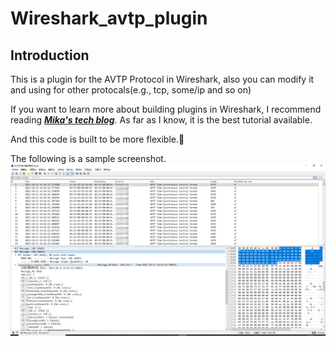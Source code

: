 # Wireshark_avtp_plugin
## Introduction
This is a plugin for the AVTP Protocol in Wireshark, also you can modify it and using for other protocals(e.g., tcp, some/ip and so on)  

If you want to learn more about building plugins in Wireshark, I recommend reading ***[Mika's tech blog](https://mika-s.github.io/wireshark/lua/dissector/2017/11/04/creating-a-wireshark-dissector-in-lua-1.html)***. As far as I know, it is the best tutorial available.  

And this code is built to be more flexible.🥰

The following is a sample screenshot.
![demo_screenshoot](demo.png)
